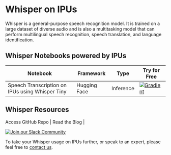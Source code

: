 # Whisper on IPUs
Whisper is a general-purpose speech recognition model. It is trained on a large dataset of diverse audio and is also a multitasking model that can perform multilingual speech recognition, speech translation, and language identification.

## Whisper Notebooks powered by IPUs

| Notebook | Framework | Type | Try for Free 
| ------------- | ------------- | ------------- | ------------- |
| Speech Transcription on IPUs using Whisper Tiny | Hugging Face | Inference | [![Gradient](../../../gradient-badge.svg)](https://ipu.dev/kC8VBy)


## Whisper Resources
Access GitHub Repo | Read the Blog | 


[![Join our Slack Community](https://img.shields.io/badge/Slack-Join%20Graphcore's%20Community-blue?style=flat-square&logo=slack)](https://www.graphcore.ai/join-community)

To take your Whisper usage on IPUs further, or speak to an expert, please feel free to [contact us](https://www.graphcore.ai/speak-to-an-expert-whisper-ai).
